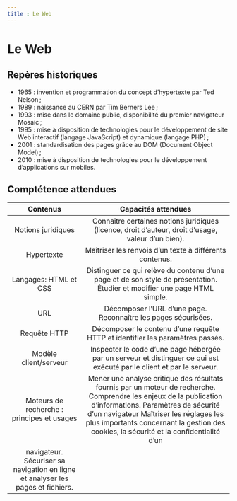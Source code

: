 ```yaml
---
title : Le Web
---
```


# Le Web

## Repères historiques 

- 1965 : invention et programmation du concept d’hypertexte par Ted Nelson ; 
- 1989 : naissance au CERN par Tim Berners Lee ; 
- 1993 : mise dans le domaine public, disponibilité du premier navigateur Mosaic ; 
- 1995 : mise à disposition de technologies pour le développement de site Web 
interactif (langage JavaScript) et dynamique (langage PHP) ; 
- 2001 : standardisation des pages grâce au DOM (Document Object Model) ; 
- 2010 : mise à disposition de technologies pour le développement d’applications sur 
mobiles. 

## Comptétence attendues

|Contenus | Capacités attendues |
|:---:|:---:|
|Notions juridiques |Connaître certaines notions juridiques (licence, droit d’auteur, droit d’usage, valeur d’un bien). |
|Hypertexte |Maîtriser les renvois d’un texte à différents contenus. |
|Langages: HTML et CSS | Distinguer ce qui relève du contenu d’une page et de son style de présentation.  Étudier et modifier une page HTML simple. |
|URL | Décomposer l’URL d’une page.   Reconnaître les pages sécurisées. |
|Requête HTTP | Décomposer le contenu d’une requête HTTP et identifier les paramètres passés. |
|Modèle client/serveur | Inspecter le code d’une page hébergée par un serveur et distinguer ce qui est exécuté par le client et par le serveur. |
|Moteurs de recherche : principes et usages | Mener une analyse critique des résultats fournis par un moteur de recherche.   Comprendre les enjeux de la publication d’informations.   Paramètres de sécurité d’un navigateur   Maîtriser les réglages les plus importants concernant la gestion des cookies, la sécurité et la confidentialité d’un 
navigateur. Sécuriser sa navigation en ligne et analyser les pages et fichiers. |